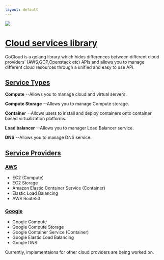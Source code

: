 ```yaml
---
layout: default
---
```


![](../images/logo.png)

# [Cloud services library](#header-1)

GoCloud is a golang library which hides differences between different cloud providers' (AWS,GCP,Openstack etc) APIs and allows you to manage different cloud resources through a unified and easy to use API.

## [Service Types](#header-2)

**Compute**  --Allows you to manage cloud and virtual servers.

**Compute Storage**  --Allows you to manage Compute storage.

**Container**  --Allows users to install and deploy containers onto container based virtualization platforms.

**Load balancer**  --Allows you to manager Load Balancer service.

**DNS**  --Allows you to manage DNS service.

## [Service Providers](#header-2)

### [AWS](#header-3)

- EC2 (Compute)
- EC2 Storage
- Amazon Elastic Container Service (Container)
- Elastic Load Balancing
- AWS Route53

### [Google](#header-3)

- Google Compute
- Google Compute Storage
- Google  Container Service (Container)
- Google Elastic Load Balancing 
- Google DNS 

Currently, implementaions for other cloud providers are being worked on.
